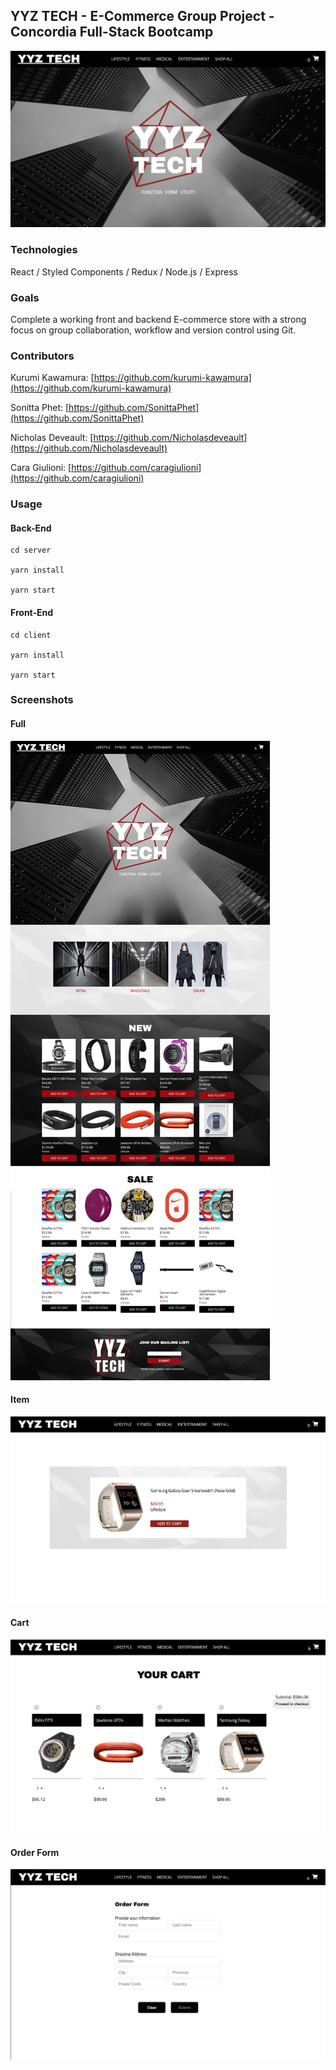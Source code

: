 ## YYZ TECH - E-Commerce Group Project - Concordia Full-Stack Bootcamp

![YYZ TECH landing](resources/landing.png)

### Technologies

React / Styled Components / Redux / Node.js / Express

### Goals

Complete a working front and backend E-commerce store with a strong focus on group collaboration, workflow and version control using Git.

### Contributors

Kurumi Kawamura: [https://github.com/kurumi-kawamura](https://github.com/kurumi-kawamura)

Sonitta Phet: [https://github.com/SonittaPhet](https://github.com/SonittaPhet)

Nicholas Deveault: [https://github.com/Nicholasdeveault](https://github.com/Nicholasdeveault)

Cara Giulioni: [https://github.com/caragiulioni](https://github.com/caragiulioni)

### Usage

#### Back-End

```shellscript
cd server

yarn install

yarn start
```

#### Front-End

```shellscript
cd client

yarn install

yarn start
```

### Screenshots

#### Full

![YYZ TECH Full Home](resources/fullpage.png)

#### Item

![YYZ TECH Item](resources/item.png)

#### Cart

![YYZ TECH Item](resources/cart.png)

#### Order Form

![YYZ TECH Item](resources/order.png)
